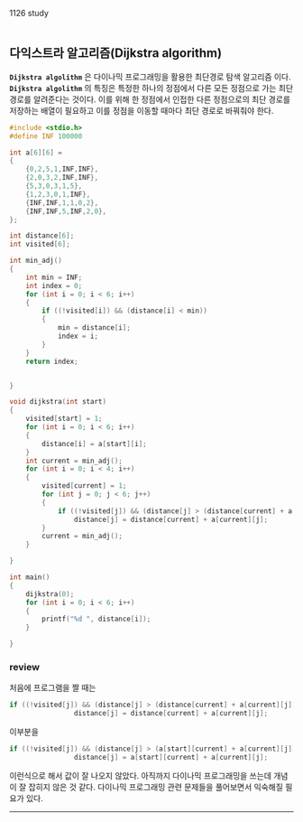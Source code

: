 1126 study<br><br>


## 다익스트라 알고리즘(Dijkstra algorithm)
**`Dijkstra algolithm`** 은 다이나믹 프로그래밍을 활용한 최단경로 탐색 알고리즘 이다. <br>
**`Dijkstra algolithm`** 의 특징은 특정한 하나의 정점에서 다른 모든 정점으로 가는 최단 경로를 알려준다는 것이다. 이를 위해 한 정점에서 인접한 다른 정점으로의 최단 경로를 저장하는 배열이 필요하고 이를 정점을 이동할 때마다 최단 경로로 바꿔줘야 한다.
```c
#include <stdio.h>
#define INF 100000

int a[6][6] =
{
	{0,2,5,1,INF,INF},
	{2,0,3,2,INF,INF},
	{5,3,0,3,1,5},
	{1,2,3,0,1,INF},
	{INF,INF,1,1,0,2},
	{INF,INF,5,INF,2,0},
};

int distance[6];
int visited[6];

int min_adj()
{
	int min = INF;
	int index = 0;
	for (int i = 0; i < 6; i++)
	{
		if ((!visited[i]) && (distance[i] < min))
		{
			min = distance[i];
			index = i;
		}
	}
	return index;


}

void dijkstra(int start)
{
	visited[start] = 1;
	for (int i = 0; i < 6; i++)
	{
		distance[i] = a[start][i];
	}
	int current = min_adj();
	for (int i = 0; i < 4; i++)
	{
		visited[current] = 1;
		for (int j = 0; j < 6; j++)
		{
			if ((!visited[j]) && (distance[j] > (distance[current] + a[current][j])))
				distance[j] = distance[current] + a[current][j];
		}
		current = min_adj();
	}

}

int main()
{
	dijkstra(0);
	for (int i = 0; i < 6; i++)
	{
		printf("%d ", distance[i]);
	}

}

```

### review

처음에 프로그램을 짤 때는
```c
if ((!visited[j]) && (distance[j] > (distance[current] + a[current][j])))
				distance[j] = distance[current] + a[current][j];
```
이부분을
```c
if ((!visited[j]) && (distance[j] > (a[start][current] + a[current][j])))
				distance[j] = a[start][current] + a[current][j];
```
이런식으로 해서 값이 잘 나오지 않았다. 아직까지 다이나믹 프로그래밍을 쓰는데 개념이 잘 잡히지 않은 것 같다. 다이나믹 프로그래밍 관련 문제들을 풀어보면서 익숙해질 필요가 있다.
<hr>
